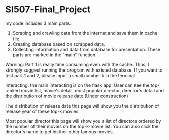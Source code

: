 # SI507-Final_Project
my code includes 3 main parts.
1. Scraping and crawling data from the internet and save them in cache file. 
2. Creating database based on scrapped data. 
3. Collecting information and data from database for presentation. These parts are marked in the "main" function.

Warning: Part 1 is really time consuming even with the cache. Thus, I strongly suggest running the program with existed database. If you want to test part 1 and 2, please input a small number k in the terminal.

Interacting: the main interacting is on the flask app. User can see the top-ranked movie list, movie's detail, most popular director, director's detail and the distribution of movie release date.(Under construction)

The distribution of release date
        this page will show you the distribution of release year of these top-k movies.

Most popular director
        this page will show you a list of directors ordered by the number of their movies on the top-k-movie list. You can also click the director's name to get his/her other famous movies.
